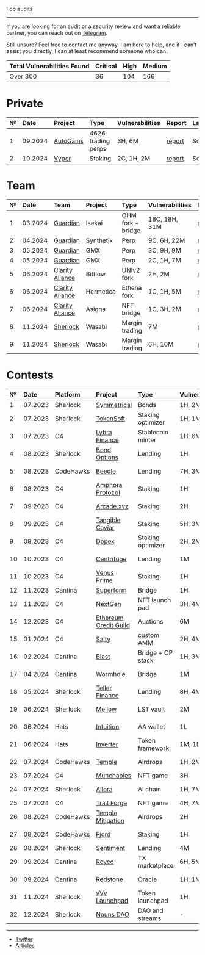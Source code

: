 I do audits

---

If you are looking for an audit or a security review and want a reliable partner, you can reach out on [Telegram](https://t.me/Pyro3b).

Still unsure? Feel free to contact me anyway. I am here to help, and if I can’t assist you directly, I can at least recommend someone who can.

| Total Vulnerabilities Found | Critical | High | Medium |
|:--|:--|:--|:--|
| Over 300 | 36 | 104 | 166  |

# Private 
| № | Date  | Project |  Type | Vulnerabilities | Report | Language |
|:--|:--|:--|:--|:--|:--|:--|
| 1 | 09.2024 | [AutoGains](https://x.com/auto_gains) | 4626 trading perps | 3H, 6M | [report](https://github.com/0x3b33/reports/blob/master/Autogains.pdf) | Solidity |
| 2 | 10.2024 | [Vyper](https://www.vyper.win/) | Staking | 2C, 1H, 2M | [report](https://github.com/0x3b33/reports/blob/master/Vyper.pdf) | Solidity |


# Team
| № | Date | Team | Project |  Type | Vulnerabilities | Report | Language |
|:--|:--|:--|:--|:--|:--|:--|:--|
| 1 | 03.2024 | [Guardian](https://guardianaudits.com/) | Isekai | OHM fork + bridge| 18C, 18H, 31M | private | Solidity |
| 2 | 04.2024 | [Guardian](https://guardianaudits.com/) | Synthetix | Perp | 9C, 6H, 22M | [report](https://github.com/GuardianAudits/Audits/blob/main/Synthetix/2024-04-18_Synthetix_BFP_Market.pdf) | Solidity |
| 3 | 05.2024 | [Guardian](https://guardianaudits.com/) | GMX | Perp | 3C, 9H, 9M | [report](https://github.com/GuardianAudits/Audits/blob/main/GMX/2024-06-14_GMX_Updates_1.pdf) | Solidity |
| 4 | 05.2024 | [Guardian](https://guardianaudits.com/) | GMX | Perp | 2C, 1H, 7M | [report](https://github.com/GuardianAudits/Audits/blob/main/GMX/2024-06-14_GMX_Updates_2.pdf) | Solidity |
| 5 | 06.2024 | [Clarity Aliance](https://x.com/ClarAllianceSTX) | Bitflow | UNIv2 fork | 2H, 2M | [report](https://github.com/Clarity-Alliance/audits/blob/main/Clarity%20Alliance%20-%20Bitflow.pdf) | Clarity (Stax) |
| 6 | 06.2024 | [Clarity Aliance](https://x.com/ClarAllianceSTX) | Hermetica | Ethena fork | 1C, 1H, 5M | [report](https://github.com/Clarity-Alliance/audits/blob/main/Clarity%20Alliance%20-%20Hermetica.pdf) | Clarity (Stax) |
| 7 | 06.2024 | [Clarity Aliance](https://x.com/ClarAllianceSTX) | Asigna | NFT bridge | 1C, 3H, 2M | private | Clarity (Stax) |
| 8 | 11.2024 | [Sherlock](https://audits.sherlock.xyz) | Wasabi | Margin trading | 7M | private | Solidity |
| 9 | 11.2024 | [Sherlock](https://audits.sherlock.xyz) | Wasabi | Margin trading | 6H, 10M | private | Solana |



# Contests 
| № | Date | Platform | Project | Type | Vulnerabilities | Report  | Language | Rank |
|:--|:--|:--|:--|:--|:--|:--|:--|:--|
| 1 | 07.2023 | Sherlock | [Symmetrical](https://audits.sherlock.xyz/contests/85)| Bonds |  1H, 2M | [report](https://github.com/0x3b33/portfolio/tree/master/sherlock/2023-06-symmetrical/report.md) | Solidity | - |
| 2 | 07.2023 | Sherlock | [TokenSoft](https://audits.sherlock.xyz/contests/100) | Staking optimizer | 1H, 1M | [report](https://github.com/0x3b33/portfolio/tree/master/sherlock/2023-06-tokensoft/report.md) | Solidity | - |
| 3 | 07.2023 | C4 | [Lybra Finance](https://code4rena.com/contests/2023-06-lybra-finance#top) | Stablecoin minter | 1H, 6M | [report](https://github.com/0x3b33/portfolio/blob/master/c4/2023-06-lybra/report.md) | Solidity | Top 5 |
| 4 | 08.2023 | Sherlock | [Bond Options](https://audits.sherlock.xyz/contests/99) | Lending | 1H | [report](https://github.com/0x3b33/portfolio/blob/master/sherlock/2023-06-bond/report.md) | Solidity | - |
| 5 | 08.2023 | CodeHawks | [Beedle](https://www.codehawks.com/contests/clkbo1fa20009jr08nyyf9wbx) | Lending | 7H, 3M | [report](https://github.com/0x3b33/portfolio/blob/master/codeHawks/2023-07-beedles/report.md) | Solidity | Top 5 |
| 6 | 08.2023 | C4 | [Amphora Protocol](https://code4rena.com/contests/2023-07-amphora-protocol#top) | Staking | 1H | private | Solidity | - |
| 7 | 09.2023 | C4 | [Arcade.xyz](https://code4rena.com/contests/2023-07-arcadexyz#top) |  Staking | 2H | [report](https://github.com/0x3b33/portfolio/blob/master/c4/2023-07-arcade/report.md)| Solidity |  Top 5 |
| 8 | 09.2023 | C4 | [Tangible Caviar](https://code4rena.com/contests/2023-08-tangible-caviar#top) | Staking | 5H, 3M | private | Solidity | - |
| 9 | 09.2023 | C4 | [Dopex](https://code4rena.com/contests/2023-08-dopex#top) | Staking optimizer | 2H, 2M | [report](https://github.com/0x3b33/portfolio/blob/master/c4/2023-08-dopex/report.md) | Solidity | - |
| 10 | 10.2023 | C4 | [Centrifuge](https://code4rena.com/contests/2023-09-centrifuge#top) | Lending | 1M | [report](https://github.com/0x3b33/portfolio/blob/master/c4/2023-09-centrifuge/report.md) | Solidity |  Top 3 |
| 11 | 10.2023 | C4 | [Venus Prime](https://code4rena.com/contests/2023-09-venus-prime#top) | Staking |1H | private | Solidity | - |
| 12 | 11.2023 | Cantina | [Superform](https://cantina.xyz/competitions/2cd0b038-3e32-4db6-b488-0f85b6f0e49f) | Bridge | 1H | private | Solidity | - |
| 13 | 11.2023 | C4 | [NextGen](https://code4rena.com/audits/2023-10-nextgen#top) | NFT launch pad | 3H, 4M | [report](https://github.com/0x3b33/portfolio/blob/master/c4/2023-10-nextgen/report.md) | Solidity | 1st |
| 14 | 12.2023 | C4 | [Ethereum Credit Guild](https://code4rena.com/audits/2023-12-ethereum-credit-guild#top) | Auctions | 6M | [report](https://github.com/0x3b33/portfolio/blob/master/c4/2023-12-ecg/report.md) | Solidity | Top 10 |
| 15 | 01.2024 | C4 | [Salty](https://code4rena.com/audits/2024-01-saltyio#top) | custom AMM | 2H, 4M | [report](https://code4rena.com/reports/2024-01-salty) | Solidity | - |
| 16 | 02.2024 | Cantina | [Blast](https://cantina.xyz/competitions/c90131b4-5c7c-4ebc-a1f3-8002d219bfe0) | Bridge + OP stack | 1H, 3M | private | Go (OP stack) | - | 
| 17 | 04.2024 | Cantina | Wormhole | Bridge |  1M | private | Solidity | Top 5 | 
| 18 | 05.2024 | Sherlock | [Teller Finance](https://audits.sherlock.xyz/contests/295) | Lending |  8H, 4M | [report](https://audits.sherlock.xyz/contests/295/report) | Solidity | Top 10 |
| 19 | 06.2024 | Sherlock | [Mellow](https://audits.sherlock.xyz/contests/423) | LST vault | 2M | [report](https://audits.sherlock.xyz/contests/423/report) | Solidity | Top 5 |
| 20 | 06.2024 | Hats | [Intuition](https://app.hats.finance/audit-competitions/intuition-0x538dbadc50cc87b281cd655f1edbc6ebda02a66a/leaderboard) | AA wallet |  1L | private | Rust | Top 3 |
| 21 | 06.2024 | Hats | [Inverter](https://app.hats.finance/audit-competitions/inverter-network-0xe47e52c4fea05e555920f1dcdcc6fb8eca103eeb/leaderboard) | Token framework |  1M, 1L | private | Solidity | Top 10 |
| 22 | 07.2024 | CodeHawks | [Temple](https://codehawks.cyfrin.io/c/clxyjvjkg0007isl3p290etog) | Airdrops | 1H, 2M | [report](https://codehawks.cyfrin.io/c/clxyjvjkg0007isl3p290etog/results?lt=contest&page=1&sc=reward&sj=reward&t=leaderboard) | Solidity | Top 3 |
| 23 | 07.2024 | C4 | [Munchables](https://code4rena.com/audits/2024-07-munchables#top) | NFT game | 3H | [report](https://code4rena.com/reports/2024-07-munchables) | Solidity | - |
| 24 | 07.2024 | Sherlock | [Allora](https://audits.sherlock.xyz/contests/454) | AI chain | 1H, 7M | [report](https://audits.sherlock.xyz/contests/454/report) | Go (Cosmos) | Top 5 |
| 25 | 07.2024 | C4 | [Trait Forge](https://code4rena.com/audits/2024-07-traitforge) | NFT game | 4H, 7M | [report](https://code4rena.com/reports/2024-07-traitforge) | Solidity | - |
| 26 | 08.2024 | CodeHawks | [Temple Mitigation](https://codehawks.cyfrin.io/c/clxyjvjkg0007isl3p290etog) | Airdrops | 2H | private | Solidity | Top 5 |
| 27 | 08.2024 | CodeHawks | [Fjord](https://codehawks.cyfrin.io/c/2024-08-fjord) | Staking | 1H | [report](https://codehawks.cyfrin.io/c/2024-08-fjord/results?lt=contest&sc=reward&sj=reward&page=1&t=report) | Solidity | Top 10 |
| 28 | 08.2024 | Sherlock | [Sentiment](https://audits.sherlock.xyz/contests/349) | Lending | 4M | [report](https://audits.sherlock.xyz/contests/349/report) | Solidity | - |
| 29 | 09.2024 | Cantina | [Royco](https://cantina.xyz/competitions/fadb5a8f-e39c-4a6b-89f6-a03858bb8602) | TX marketplace | 6H, 5M | private | Solidity | 2nd |
| 30 | 09.2024 | Cantina | [Redstone](https://cantina.xyz/competitions/8337db39-e04e-470d-8090-0cfb9a7ec2dd) | Oracle | 1H, 1M | private | sway (Fuel) | Top 10 |
| 31 | 11.2024 | Sherlock | [vVv Launchpad](https://audits.sherlock.xyz/contests/647?filter=questions) | Token launchpad | 1H | [report](https://audits.sherlock.xyz/contests/647/report) | solidity | 1st |
| 32 | 12.2024 | Sherlock | [Nouns DAO](https://audits.sherlock.xyz/contests/688?filter=questions) | DAO and streams | - | [report](https://audits.sherlock.xyz/contests/688/report) | solidity | Top 5 |

---

- [Twitter](https://x.com/0x3b33)
- [Articles](https://mirror.xyz/0x3b338e782859aE11c0B15694bc482a9aFa4A5809)